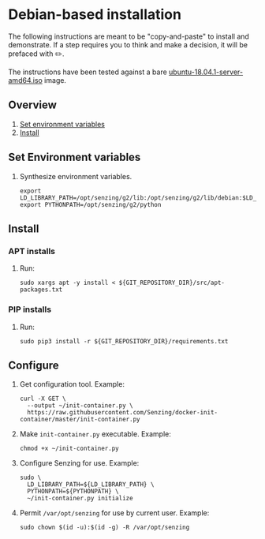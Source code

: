 # Debian-based installation

The following instructions are meant to be "copy-and-paste" to install and demonstrate.
If a step requires you to think and make a decision, it will be prefaced with :pencil2:.

The instructions have been tested against a bare
[ubuntu-18.04.1-server-amd64.iso](http://cdimage.ubuntu.com/ubuntu/releases/bionic/release/ubuntu-18.04.1-server-amd64.iso)
image.

## Overview

1. [Set environment variables](#set-environment-variables)
1. [Install](#install)

## Set Environment variables

1. Synthesize environment variables.

    ```console
    export LD_LIBRARY_PATH=/opt/senzing/g2/lib:/opt/senzing/g2/lib/debian:$LD_LIBRARY_PATH
    export PYTHONPATH=/opt/senzing/g2/python
    ```

## Install

### APT installs

1. Run:

    ```console
    sudo xargs apt -y install < ${GIT_REPOSITORY_DIR}/src/apt-packages.txt
    ```

### PIP installs

1. Run:

    ```console
    sudo pip3 install -r ${GIT_REPOSITORY_DIR}/requirements.txt
    ```

## Configure

1. Get configuration tool.
   Example:

    ```console
    curl -X GET \
      --output ~/init-container.py \
      https://raw.githubusercontent.com/Senzing/docker-init-container/master/init-container.py
    ```

1. Make `init-container.py` executable.
   Example:

    ```console
    chmod +x ~/init-container.py
    ```

1. Configure Senzing for use.
   Example:

    ```console
    sudo \
      LD_LIBRARY_PATH=${LD_LIBRARY_PATH} \
      PYTHONPATH=${PYTHONPATH} \
      ~/init-container.py initialize
    ```

1. Permit `/var/opt/senzing` for use by current user.
   Example:

    ```console
    sudo chown $(id -u):$(id -g) -R /var/opt/senzing
    ```
